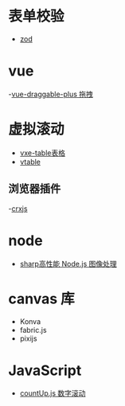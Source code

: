 # 表单校验

- [zod](https://github.com/colinhacks/zod)


# vue

-[vue-draggable-plus 拖拽](https://vue-draggable-plus.pages.dev/)

# 虚拟滚动

- [vxe-table表格](https://github.com/x-extends/vxe-table)
- [vtable](https://visactor.com/vtable)

## 浏览器插件

-[crxjs](https://crxjs.dev/vite-plugin/)

# node 
  - [sharp高性能 Node.js 图像处理](https://sharp.nodejs.cn/)


# canvas 库
  - Konva
  - fabric.js
  - pixijs

# JavaScript 
 - [countUp.js 数字滚动](https://github.com/inorganik/countUp.js)
